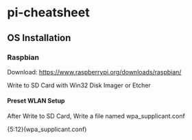 # pi-cheatsheet

## OS Installation 

### Raspbian

Download: https://www.raspberrypi.org/downloads/raspbian/

Write to SD Card with Win32 Disk Imager or Etcher 

#### Preset WLAN Setup

After Write to SD Card, Write a file named wpa_supplicant.conf

{5:12}(wpa_supplicant.conf)
